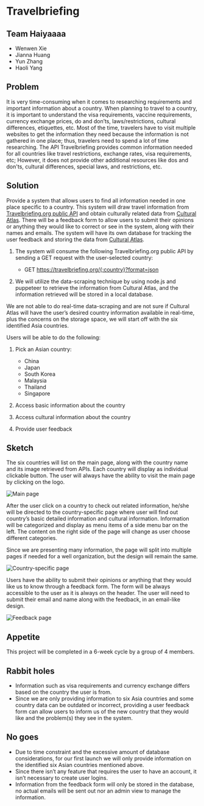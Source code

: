 # Travelbriefing

## Team Haiyaaaa

* Wenwen Xie
* Jianna Huang
* Yun Zhang
* Haoli Yang

## Problem

It is very time-consuming when it comes to researching requirements and important information about a country. When planning to travel to a country, it is important to understand the visa requirements, vaccine requirements, currency exchange prices, do and don’ts, laws/restrictions, cultural differences, etiquettes, etc. Most of the time, travelers have to visit multiple websites to get the information they need because the information is not gathered in one place; thus, travelers need to spend a lot of time researching. The API Travelbriefing provides common information needed for all countries like travel restrictions, exchange rates, visa requirements, etc; However, it does not provide other additional resources like dos and don'ts, cultural differences, special laws, and restrictions, etc.

## Solution

Provide a system that allows users to find all information needed in one place specific to a country. This system will draw travel information from [Travelbriefing.org public API](https://travelbriefing.org/api) and obtain culturally related data from [Cultural Atlas](https://culturalatlas.sbs.com.au/). There will be a feedback form to allow users to submit their opinions or anything they would like to correct or see in the system, along with their names and emails. The system will have its own database for tracking the user feedback and storing the data from [Cultural Atlas](https://culturalatlas.sbs.com.au/).

1. The system will consume the following Travelbriefing.org public API by sending a GET request with the user-selected country:
    * GET https://travelbriefing.org/{:country}?format=json

2. We will utilize the data-scraping technique by using node.js and puppeteer to retrieve the information from Cultural Atlas, and the information retrieved will be stored in a local database.

We are not able to do real-time data-scraping and are not sure if Cultural Atlas will have the user’s desired country information available in real-time, plus the concerns on the storage space, we will start off with the six identified Asia countries.

Users will be able to do the following:

1. Pick an Asian country:
    * China
    * Japan
    * South Korea
    * Malaysia
    * Thailand
    * Singapore

2. Access basic information about the country

3. Access cultural information about the country

4. Provide user feedback

## Sketch

The six countries will list on the main page, along with the country name and its image retrieved from APIs. Each country will display as individual clickable button. The user will always have the ability to visit the main page by clicking on the logo.

![Main page](https://user-images.githubusercontent.com/25678885/107431641-583ab280-6aec-11eb-9423-f13d0bb117f4.jpg)


After the user click on a country to check out related information, he/she will be directed to the country-specific page where user will find out country’s basic detailed information and cultural information. Information will be categorized and display as menu items of a side menu bar on the left. The content on the right side of the page will change as user choose different categories.

Since we are presenting many information, the page will split into multiple pages if needed for a well organization, but the design will remain the same.

![Country-specific page](https://user-images.githubusercontent.com/25678885/107431645-58d34900-6aec-11eb-8d62-3264cd49ad60.jpg)


Users have the ability to submit their opinions or anything that they would like us to know through a feedback form. The form will be always accessible to the user as it is always on the header. The user will need to submit their email and name along with the feedback, in an email-like design.

![Feedback page](https://user-images.githubusercontent.com/25678885/107431646-58d34900-6aec-11eb-9112-f4350dcec7ff.jpg)


## Appetite

This project will be completed in a 6-week cycle by a group of 4 members.

## Rabbit holes

* Information such as visa requirements and currency exchange differs based on the country the user is from.
* Since we are only providing information to six Asia countries and some country data can be outdated or incorrect, providing a user feedback form can allow users to inform us of the new country that they would like and the problem(s) they see in the system.

## No goes

* Due to time constraint and the excessive amount of database considerations, for our first launch we will only provide information on the identified six Asian countries mentioned above.
* Since there isn’t any feature that requires the user to have an account, it isn’t necessary to create user logins.
* Information from the feedback form will only be stored in the database, no actual emails will be sent out nor an admin view to manage the information.
